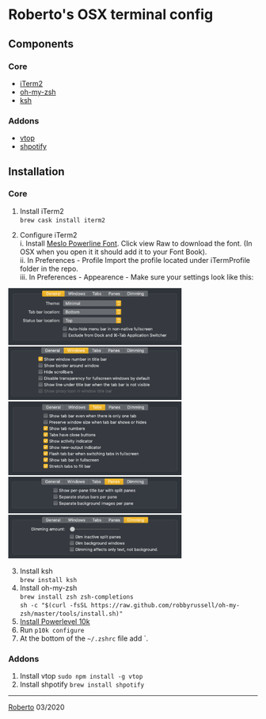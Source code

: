 # Roberto's OSX terminal config #
 
## Components   
### Core
* [iTerm2](https://www.iterm2.com/)  
* [oh-my-zsh](https://ohmyz.sh/)  
* [ksh](https://en.wikipedia.org/wiki/KornShell)

### Addons
* [vtop](https://github.com/MrRio/vtop)
* [shpotify](https://github.com/hnarayanan/shpotify)   

## Installation ##
### Core
1. Install iTerm2   
`brew cask install iterm2`   

2. Configure iTerm2    
  i. Install [Meslo Powerline Font](https://github.com/powerline/fonts/blob/master/Meslo%20Slashed/Meslo%20LG%20M%20Regular%20for%20Powerline.ttf). 
Click view Raw to download the font. (In OSX when you open it it should add it to your Font Book).    
  ii. In Preferences - Profile Import the profile located under iTermProfile folder in the repo.     
  iii. In Preferences - Appearence - Make sure your settings look like this:   
<img src="README_FILES/iTermSettings/general.png" width="350">
<img src="README_FILES/iTermSettings/windows.png" width="350">
<img src="README_FILES/iTermSettings/tabs.png" width="350">
<img src="README_FILES/iTermSettings/panes.png" width="350">
<img src="README_FILES/iTermSettings/Dimming.png" width="350">   


3. Install ksh    
  `brew install ksh`   
4. Install oh-my-zsh    
  `brew install zsh zsh-completions`     
  `sh -c "$(curl -fsSL https://raw.github.com/robbyrussell/oh-my-zsh/master/tools/install.sh)"`   
5. [Install Powerlevel 10k](https://github.com/romkatv/powerlevel10k#manual)   
6. Run `p10k configure`    
7. At the bottom of the `~/.zshrc` file add `. <location of alias.sh file>

### Addons
1. Install vtop `sudo npm install -g vtop`
2. Install shpotify `brew install shpotify`

___

[Roberto](https://robertoodogherty.github.io/) 03/2020

